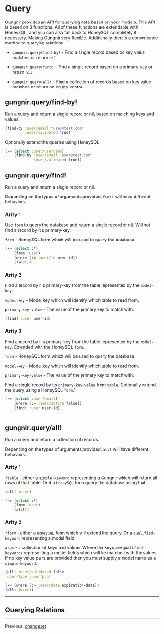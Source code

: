 # Query

Gungnir provides an API for querying data based on your models. This API is
based on 3 functions. All of these functions are extendable with HoneySQL, and
you can also fall back to HoneySQL completely if necessary. Making Gungnir very
flexible. Additionally there's a convenience method to querying relations.

* `gungnir.query/find-by!` - Find a single record based on key value matches or
  return `nil`.

* `gungnir.query/find!` - Find a single record based on a primary-key or return
  `nil`.

* `gungnir.query/all!` - Find a collection of records based on key value matches
  or return an empty vector.

## gungnir.query/find-by!

Run a query and return a single record or nil, based on matching keys and
values.


```clojure
(find-by :user/email "user@test.com"
         :user/validated true)
```

Optionally extend the queries using HoneySQL

```clojure
(-> (select :user/username)
    (find-by :user/email "user@test.com"
             :user/validated true))
```

## gungnir.query/find!

Run a query and return a single record or nil.

Depending on the types of arguments provided, `find!` will have
different behaviors.

### Arity 1

Use `form` to query the database and return a single record or
nil. Will not find a record by it's primary-key.

`form` - HoneySQL form which will be used to query the database.

```clojure
(-> (select :*)
    (from :user)
    (where [:= :user/id user-id])
    (find!))
```

### Arity 2

Find a record by it's primary-key from the table represented by the
`model-key`.

`model-key` - Model key which will identify which table to read from.

`primary-key-value` - The value of the primary key to match with.

```clojure
(find! :user user-id)
```

### Arity 3

Find a record by it's primary-key from the table represented by the
`model-key`. Extended with the HoneySQL `form`.

`form` - HoneySQL form which will be used to query the database.

`model-key` - Model key which will identify which table to read from.

`primary-key-value` - The value of the primary key to match with.

Find a single record by its `primary-key-value` from `table`.
Optionally extend the query using a HoneySQL `form`."

```clojure
(-> (select :user/email)
    (where [:= :user/active false])
    (find! :user user-id))
```

---

## gungnir.query/all!

Run a query and return a collection of records.

Depending on the types of arguments provided, `all!` will have
different behaviors.

### Arity 1

`?table` - either a `simple-keyword` representing a Gungnir which
will return all rows of that table. Or it a `HoneySQL` form query
the database using that.

```clojure
(all! :user)

(-> (select :*)
    (from :user)
    (all!))
```

### Arity 2

`?form` - either a `HoneySQL` form which will extend the query. Or a
`qualified-keyword` representing a model field.

`args` - a collection of keys and values. Where the keys are
`qualified-keywords` representing a model fields which will be
matched with the values. If no key value pairs are provided then you
must supply a model name as a `simple-keyword`.

```clojure
(all! :user/validated false
:user/type :user/pro)

(-> (where [:> :user/date expiration-date])
(all! :user))
```

---

## Querying Relations

---

<div class="footer-navigation">
<span>Previous: <a href="https://kwrooijen.github.io/gungnir/changeset.html">changeset</a></span>
</div>
